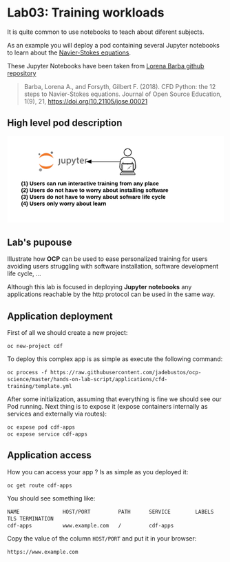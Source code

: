 # Lab03: Training workloads

It is quite common to use notebooks to teach about diferent subjects.

As an example you will deploy a pod containing several Jupyter notebooks to learn about the [Navier-Stokes equations](https://en.wikipedia.org/wiki/Navier%E2%80%93Stokes_equations).

These Jupyter Notebooks have been taken from [Lorena Barba github repository](https://github.com/barbagroup/CFDPython)

> Barba, Lorena A., and Forsyth, Gilbert F. (2018). CFD Python: the 12 steps to Navier-Stokes equations. Journal of Open Source Education, 1(9), 21, https://doi.org/10.21105/jose.00021

## High level pod description

![training](imgs/training.png)

## Lab's pupouse

Illustrate how **OCP** can be used to ease personalized training for users avoiding users struggling with software installation, software development life cycle, ...

Although this lab is focused in deploying **Jupyter notebooks** any applications reachable by the http protocol can be used in the same way.

## Application deployment

First of all we should create a new project:

```
oc new-project cdf
```

To deploy this complex app is as simple as execute the following command:

```
oc process -f https://raw.githubusercontent.com/jadebustos/ocp-science/master/hands-on-lab-script/applications/cfd-training/template.yml
```

After some initialization, assuming that everything is fine we should see our Pod running. Next thing is to expose it (expose containers internally as services and externally via routes):

```
oc expose pod cdf-apps
oc expose service cdf-apps
```

## Application access

How you can access your app ? Is as simple as you deployed it:

```
oc get route cdf-apps
```

You should see something like:

```
NAME              HOST/PORT         PATH      SERVICE        LABELS    TLS TERMINATION
cdf-apps          www.example.com   /         cdf-apps
```

Copy the value of the column `HOST/PORT` and put it in your browser:

```
https://www.example.com
```